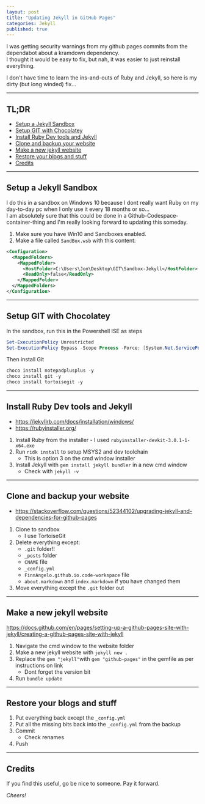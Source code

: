 ```yaml
---
layout: post
title: "Updating Jekyll in GitHub Pages"
categories: Jekyll 
published: true
---
```


I was getting security warnings from my github pages commits from the dependabot about a kramdown dependency.  
I thought it would be easy to fix, but nah, it was easier to just reinstall everything.

I don't have time to learn the ins-and-outs of Ruby and Jekyll, so here is my dirty (but long winded) fix...

----------------------------------------

## TL;DR

+ [Setup a Jekyll Sandbox](#Setup-a-Jekyll-Sandbox)
+ [Setup GIT with Chocolatey](#Setup-GIT-with-Chocolatey)
+ [Install Ruby Dev tools and Jekyll](#Install-Ruby-Dev-tools-and-Jekyll)
+ [Clone and backup your website](#Clone-and-backup-your-website)
+ [Make a new jekyll website](#Make-a-new-jekyll-website)
+ [Restore your blogs and stuff](#Restore-your-blogs-and-stuff)
+ [Credits](#Credits)

----------------------------------------

## Setup a Jekyll Sandbox

I do this in a sandbox on Windows 10 because I dont really want Ruby on my day-to-day pc when I only use it every 18 months or so...  
I am absolutely sure that this could be done in a Github-Codespace-container-thing and I'm really looking forward to updating this someday.

01. Make sure you have Win10 and Sandboxes enabled.
02. Make a file called `SandBox.wsb` with this content:

```xml
<Configuration>
  <MappedFolders>
    <MappedFolder>
      <HostFolder>C:\Users\Jon\Desktop\GIT\Sandbox-Jekyll</HostFolder>
      <ReadOnly>false</ReadOnly>
    </MappedFolder>
  </MappedFolders>
</Configuration>
```

----------------------------------------

## Setup GIT with Chocolatey

In the sandbox, run this in the Powershell ISE as steps

```powershell
Set-ExecutionPolicy Unrestricted
Set-ExecutionPolicy Bypass -Scope Process -Force; [System.Net.ServicePointManager]::SecurityProtocol = [System.Net.ServicePointManager]::SecurityProtocol -bor 3072; iex ((New-Object System.Net.WebClient).DownloadString('https://chocolatey.org/install.ps1'))
```

Then install Git

```powershell
choco install notepadplusplus -y
choco install git -y
choco install tortoisegit -y
```

----------------------------------------

## Install Ruby Dev tools and Jekyll

- <https://jekyllrb.com/docs/installation/windows/>
- <https://rubyinstaller.org/>

01. Install Ruby from the installer - I used `rubyinstaller-devkit-3.0.1-1-x64.exe`
02. Run `ridk install` to setup MSYS2 and dev toolchain 
	- This is option 3 on the cmd window installer
03. Install Jekyll with `gem install jekyll bundler` in a new cmd window
	- Check with `jekyll -v`

----------------------------------------

## Clone and backup your website

- <https://stackoverflow.com/questions/52344102/upgrading-jekyll-and-dependencies-for-github-pages>

01. Clone to sandbox 
	- I use TortoiseGit
02. Delete everything except:
	- `.git` folder!!
	- `_posts` folder
	- `CNAME` file
	- `_config.yml`
	- `FinnAngelo.github.io.code-workspace` file
	- `about.markdown` and `index.markdown` if you have changed them
03. Move everything except the `.git` folder out

----------------------------------------

## Make a new jekyll website

<https://docs.github.com/en/pages/setting-up-a-github-pages-site-with-jekyll/creating-a-github-pages-site-with-jekyll>

01. Navigate the cmd window to the website folder
02. Make a new jekyll website with `jekyll new .`
03. Replace the  `gem "jekyll"`with `gem "github-pages"` in the gemfile as per instructions on link
	- Dont forget the version bit
04. Run `bundle update`

----------------------------------------

## Restore your blogs and stuff

01. Put everything back except the `_config.yml`
02. Put all the missing bits back into the `_config.yml` from the backup
03. Commit
	- Check renames
04. Push

----------------------------------------

## Credits ##

If you find this useful, go be nice to someone. Pay it forward.

_Cheers!_
